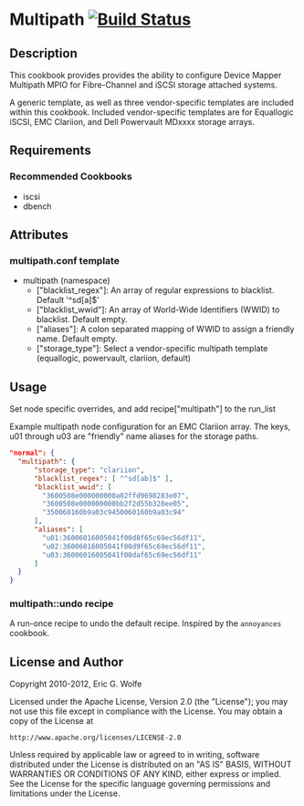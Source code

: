 # Multipath [![Build Status](https://secure.travis-ci.org/atomic-penguin/cookbook-multipath.png?branch=master)](http://travis-ci.org/atomic-penguin/cookbook-multipath)

## Description

  This cookbook provides provides the ability to configure Device Mapper 
Multipath MPIO for Fibre-Channel and iSCSI storage attached systems.

  A generic template, as well as three vendor-specific templates are included
within this cookbook.  Included vendor-specific templates are for
Equallogic iSCSI, EMC Clariion, and Dell Powervault MDxxxx storage arrays.

## Requirements

### Recommended Cookbooks

  * iscsi
  * dbench

## Attributes

### multipath.conf template

  * multipath (namespace)
    - ["blacklist_regex"]: An array of regular expressions to blacklist. Default '^sd[a]$'
    - ["blacklist_wwid"]: An array of World-Wide Identifiers (WWID) to blacklist.  Default empty.
    - ["aliases"]: A colon separated mapping of WWID to assign a friendly name.  Default empty.
    - ["storage_type"]: Select a vendor-specific multipath template (equallogic, powervault, clariion, default)

## Usage

  Set node specific overrides, and add recipe["multipath"] to the run_list

Example multipath node configuration for an EMC Clariion array. The keys, u01
through u03 are "friendly" name aliases for the storage paths.

```json
"normal": {
  "multipath": {
      "storage_type": "clariion",
      "blacklist_regex": [ "^sd[ab]$" ],
      "blacklist_wwid": [
        "3600508e000000000a02ffd9698283e07",
        "3600508e000000000bb2f2d55b328ee05",
        "350060160b9a03c9450060160b9a03c94"
      ],
      "aliases": [
        "u01:36006016005041f00d8f65c69ec56df11",
        "u02:36006016005041f00d9f65c69ec56df11",
        "u03:36006016005041f00daf65c69ec56df11"
      ]
  }
}
```

### multipath::undo recipe

A run-once recipe to undo the default recipe.  Inspired by the `annoyances` cookbook.

## License and Author

Copyright 2010-2012, Eric G. Wolfe

Licensed under the Apache License, Version 2.0 (the "License");
you may not use this file except in compliance with the License.
You may obtain a copy of the License at

    http://www.apache.org/licenses/LICENSE-2.0

Unless required by applicable law or agreed to in writing, software
distributed under the License is distributed on an "AS IS" BASIS,
WITHOUT WARRANTIES OR CONDITIONS OF ANY KIND, either express or implied.
See the License for the specific language governing permissions and
limitations under the License.

